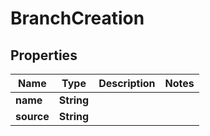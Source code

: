 

# BranchCreation


## Properties

Name | Type | Description | Notes
------------ | ------------- | ------------- | -------------
**name** | **String** |  | 
**source** | **String** |  | 




